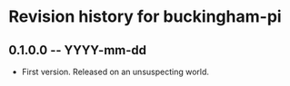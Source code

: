 # Revision history for buckingham-pi

## 0.1.0.0 -- YYYY-mm-dd

* First version. Released on an unsuspecting world.

